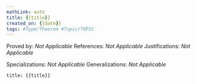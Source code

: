 ```yaml
---
mathLink: auto
title: {{title}}
created_on: {{date}}
tags: #Type/Theorem #Topic/TOPIC
---
```


Proved by: <i>Not Applicable</i>
References: <i>Not Applicable</i>
Justifications: <i>Not Applicable</i>

Specializations: <i>Not Applicable</i>
Generalizations: <i>Not Applicable</i>

```ad-Theorem
title: {{title}}


```